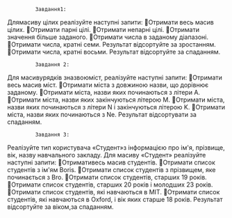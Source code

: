              Завдання1:
Длямасиву цілих реалізуйте наступні запити:
Отримати весь масив цілих.
Отримати парні цілі.
Отримати непарні цілі.
Отримати значення більше заданого.
Отримати числа в заданому діапазоні.
Отримати  числа,  кратні  семи.  Результат  відсортуйте  за зростанням.
Отримати  числа,  кратні  восьми.  Результат  відсортуйте  за спаданням.
             
             Завдання 2:
Для масивурядків зназвоюміст, реалізуйте наступні запити:
Отримати весь масив міст.
Отримати міста з довжиною назви, що дорівнює заданому.
Отримати міста, назви яких починаються з літери A.
Отримати міста, назви яких закінчуються літерою M.
Отримати міста,  назви  яких  починаються  з  літери  N  і закінчуються літерою K.
Отримати  міста,  назви  яких  починаються  з  Ne.  Результат відсортувати за спаданням.
             
             Завдання 3:
Реалізуйте  тип  користувача  «Студент»з  інформацією  про  ім'я, прізвище, вік, назву навчального закладу. 
Для масиву «Студент» реалізуйте наступні запити:
Отримативесь масив студентів.
Отримати список студентів з ім'ям Boris.
Отримати список студентів з прізвищем, яке починається з Bro.
Отримати список студентів, старших 19 років.
Отримати список студентів, старших 20 років і молодших 23 років.
Отримати список студентів, які навчаються в MIT.
Отримати список студентів, які навчаються в Oxford, і вік яких  старше  18  років.  Результат  відсортуйте  за  віком,за спаданням.
